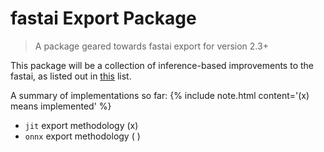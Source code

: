 
# fastai Export Package
> A package geared towards fastai export for version 2.3+


This package will be a collection of inference-based improvements to the fastai, as listed out in [this](https://github.com/fastai/fastai/projects/1#card-53144632) list.

A summary of implementations so far:
{% include note.html content='(x) means implemented' %}

* `jit` export methodology (x)
* `onnx` export methodology ( )
